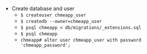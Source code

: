 - Create database and user
  - `$ createuser chmeapp_user`
  - `$ createdb --owner=chmeapp_user`
  - `$ psql chmeapp < db/migrations/_extensions.sql`
  - `$ psql chmeapp`
  - `chmeapp# alter user chmeapp_user with password 'chmeapp_password';`
  